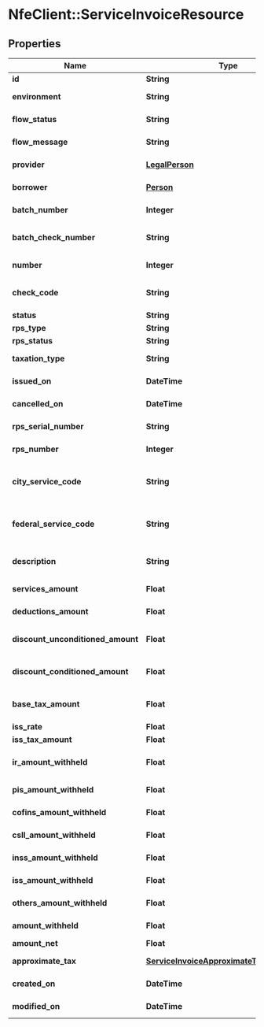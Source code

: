 # NfeClient::ServiceInvoiceResource

## Properties
Name | Type | Description | Notes
------------ | ------------- | ------------- | -------------
**id** | **String** | Identificação | [optional] 
**environment** | **String** | Ambiente de Processamento | 
**flow_status** | **String** | Status do processamento | [optional] 
**flow_message** | **String** | Mensagem de processamento | [optional] 
**provider** | [**LegalPerson**](LegalPerson.md) | Prestador dos serviços | [optional] 
**borrower** | [**Person**](Person.md) | Tomador dos serviços | [optional] 
**batch_number** | **Integer** | Número do lote da RPS | [optional] 
**batch_check_number** | **String** | Número do protocolo do lote da RPS | [optional] 
**number** | **Integer** | Número do NFE | [optional] 
**check_code** | **String** | Código de Verificação da NFE | [optional] 
**status** | **String** | Status da NFE | [optional] 
**rps_type** | **String** | Tipo da RPS | [optional] 
**rps_status** | **String** | Status da RPS | [optional] 
**taxation_type** | **String** | Tipo da tributação | [optional] 
**issued_on** | **DateTime** | Data de emissão | [optional] 
**cancelled_on** | **DateTime** | Data de cancelamento | [optional] 
**rps_serial_number** | **String** | Número de serie da RPS | [optional] 
**rps_number** | **Integer** | Número da RPS | [optional] 
**city_service_code** | **String** | Código do servico prestado no Municipio | [optional] 
**federal_service_code** | **String** | Código do servico prestado federal | [optional] 
**description** | **String** | Descrição do serviço no municipio | [optional] 
**services_amount** | **Float** | Valor do serviços | [optional] 
**deductions_amount** | **Float** | Valor de deduções | [optional] 
**discount_unconditioned_amount** | **Float** | Valor do desconto incondicionado | [optional] 
**discount_conditioned_amount** | **Float** | Valor do desconto condicionado | [optional] 
**base_tax_amount** | **Float** | Valor da base de calculo de impostos | [optional] 
**iss_rate** | **Float** | Aliquota do ISS | [optional] 
**iss_tax_amount** | **Float** | Valor do ISS | [optional] 
**ir_amount_withheld** | **Float** | Valor retido do Imposto de Renda (IR) | [optional] 
**pis_amount_withheld** | **Float** | Valor retido do PIS | [optional] 
**cofins_amount_withheld** | **Float** | Valor retido do COFINS | [optional] 
**csll_amount_withheld** | **Float** | Valor retido do CSLL | [optional] 
**inss_amount_withheld** | **Float** | Valor retido do INSS | [optional] 
**iss_amount_withheld** | **Float** | Valor retido do ISS | [optional] 
**others_amount_withheld** | **Float** | Valor de outras retenções | [optional] 
**amount_withheld** | **Float** | Valor das retenções | [optional] 
**amount_net** | **Float** | Valor líquido | [optional] 
**approximate_tax** | [**ServiceInvoiceApproximateTaxesResource**](ServiceInvoiceApproximateTaxesResource.md) | Tributos aproximados | [optional] 
**created_on** | **DateTime** | Data de criação | [optional] 
**modified_on** | **DateTime** | Data da última modificação | [optional] 


